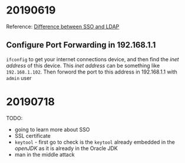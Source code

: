 # 20190619
Reference: [Difference between SSO and LDAP](http://www.differencebetween.net/technology/protocols-formats/difference-between-sso-and-ldap/)
## Configure Port Forwarding in 192.168.1.1
`ifconfig` to get your internet connections device, and then find the *inet address* of this device. This *inet address* can be something like `192.168.1.102`. Then forword the port to this address in 192.168.1.1 with `admin` user

# 20190718
TODO: 
* going to learn more about SSO
* SSL certificate
* `keytool` - first go to check is the `keytool` already embedded in the *openJDK* as it is already in the Oracle JDK 
* man in the middle attack
